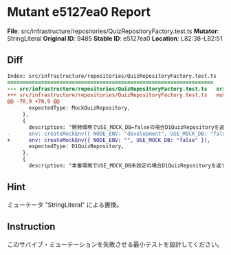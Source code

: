 # Mutant e5127ea0 Report

**File**: src/infrastructure/repositories/QuizRepositoryFactory.test.ts
**Mutator**: StringLiteral
**Original ID**: 9485
**Stable ID**: e5127ea0
**Location**: L82:38–L82:51

## Diff

```diff
Index: src/infrastructure/repositories/QuizRepositoryFactory.test.ts
===================================================================
--- src/infrastructure/repositories/QuizRepositoryFactory.test.ts	original
+++ src/infrastructure/repositories/QuizRepositoryFactory.test.ts	mutated #9485
@@ -78,9 +78,9 @@
       expectedType: MockQuizRepository,
     },
     {
       description: "開発環境でUSE_MOCK_DB=falseの場合D1QuizRepositoryを返す",
-      env: createMockEnv({ NODE_ENV: "development", USE_MOCK_DB: "false" }),
+      env: createMockEnv({ NODE_ENV: "", USE_MOCK_DB: "false" }),
       expectedType: D1QuizRepository,
     },
     {
       description: "本番環境でUSE_MOCK_DB未設定の場合D1QuizRepositoryを返す",
```

## Hint

ミューテータ "StringLiteral" による置換。

## Instruction

このサバイブ・ミューテーションを失敗させる最小テストを設計してください。
